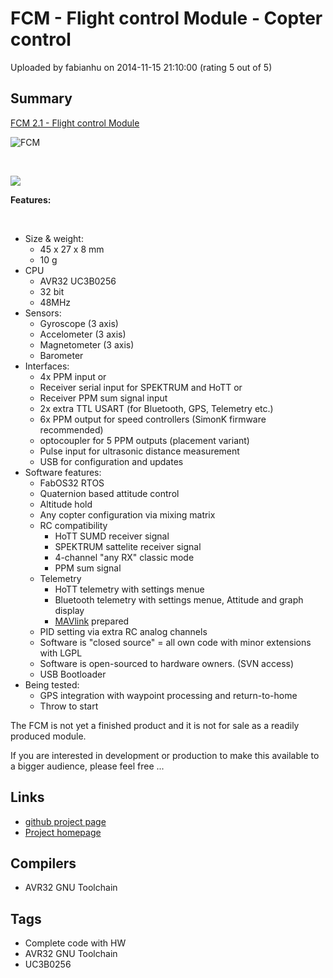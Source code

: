 # FCM - Flight control Module - Copter control

Uploaded by fabianhu on 2014-11-15 21:10:00 (rating 5 out of 5)

## Summary

[FCM 2.1 - Flight control Module](https://www.huslik-elektronik.de/cms/embedded-hardware/7-fcm-flight-control-module)


![FCM](https://www.huslik-elektronik.de/cms/images/hardware/fcm_s.jpg)


 


![](https://www.huslik-elektronik.de/cms/images/hardware/fcm2.1s2.png)


**Features:** 


 


* Size & weight:
	+ 45 x 27 x 8 mm
	+ 10 g
* CPU
	+ AVR32 UC3B0256
	+ 32 bit
	+ 48MHz
* Sensors:
	+ Gyroscope (3 axis)
	+ Accelometer (3 axis)
	+ Magnetometer (3 axis)
	+ Barometer
* Interfaces:
	+ 4x PPM input or
	+ Receiver serial input for SPEKTRUM and HoTT or
	+ Receiver PPM sum signal input
	+ 2x extra TTL USART (for Bluetooth, GPS, Telemetry etc.)
	+ 6x PPM output for speed controllers (SimonK firmware recommended)
	+ optocoupler for 5 PPM outputs (placement variant)
	+ Pulse input for ultrasonic distance measurement
	+ USB for configuration and updates
* Software features:
	+ FabOS32 RTOS
	+ Quaternion based attitude control
	+ Altitude hold
	+ Any copter configuration via mixing matrix
	+ RC compatibility
		- HoTT SUMD receiver signal
		- SPEKTRUM sattelite receiver signal
		- 4-channel "any RX" classic mode
		- PPM sum signal
	+ Telemetry
		- HoTT telemetry with settings menue
		- Bluetooth telemetry with settings menue, Attitude and graph display
		- [MAVlink](http://qgroundcontrol.org/mavlink/start) prepared
	+ PID setting via extra RC analog channels
	+ Software is "closed source" = all own code with minor extensions with LGPL
	+ Software is open-sourced to hardware owners. (SVN access)
	+ USB Bootloader
* Being tested:
	+ GPS integration with waypoint processing and return-to-home
	+ Throw to start

The FCM is not yet a finished product and it is not for sale as a readily produced module.  

If you are interested in development or production to make this available to a bigger audience, please feel free ...

## Links

- [github project page](https://github.com/fabianhu/FCM)
- [Project homepage](https://www.huslik-elektronik.de/cms/embedded-hardware/7-fcm-flight-control-module)

## Compilers

- AVR32 GNU Toolchain

## Tags

- Complete code with HW
- AVR32 GNU Toolchain
- UC3B0256
